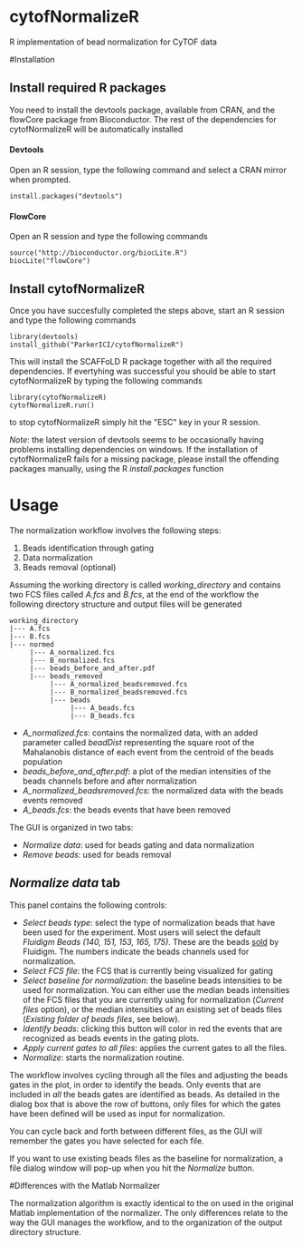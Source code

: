 # cytofNormalizeR
R implementation of bead normalization for CyTOF data


#Installation


## Install required R packages

You need to install the devtools package, available from CRAN, and the flowCore package from Bioconductor. The rest of the dependencies for cytofNormalizeR will be automatically installed

#### Devtools

Open an R session, type the following command and select a CRAN mirror when prompted.

`install.packages("devtools")`

#### FlowCore

Open an R session and type the following commands

```
source("http://bioconductor.org/biocLite.R")
biocLite("flowCore")
```

## Install cytofNormalizeR

Once you have succesfully completed the steps above, start an R session and type the following commands

```
library(devtools)
install_github("ParkerICI/cytofNormalizeR")
```

This will install the SCAFFoLD R package together with all the required dependencies. If evertyhing was successful you should be able to start cytofNormalizeR by typing the following commands

```
library(cytofNormalizeR)
cytofNormalizeR.run()
```
to stop cytofNormalizeR simply hit the "ESC" key in your R session.

*Note*: the latest version of devtools seems to be occasionally having problems installing dependencies on windows. If the installation of cytofNormalizeR fails for a missing package, please install the offending packages manually, using the R *install.packages* function


# Usage


The normalization workflow involves the following steps:

1. Beads identification through gating
2. Data normalization
3. Beads removal (optional)

Assuming the working directory is called *working_directory* and  contains two FCS files called *A.fcs* and *B.fcs*, at the end of the workflow the following directory structure and output files will be generated

```
working_directory
|--- A.fcs
|--- B.fcs
|--- normed
     |--- A_normalized.fcs
     |--- B_normalized.fcs
     |--- beads_before_and_after.pdf
     |--- beads_removed
          |--- A_normalized_beadsremoved.fcs
          |--- B_normalized_beadsremoved.fcs
          |--- beads
               |--- A_beads.fcs
               |--- B_beads.fcs
```

- *A_normalized.fcs*: contains the normalized data, with an added parameter called *beadDist* representing the square root of the Mahalanobis distance of each event from the centroid of the beads population
- *beads_before_and_after.pdf*: a plot of the median intensities of the beads channels before and after normalization
- *A_normalized_beadsremoved.fcs*: the normalized data with the beads events removed
- *A_beads.fcs*: the beads events that have been removed

The GUI is organized in two tabs:
- *Normalize data*: used for beads gating and data normalization 
- *Remove beads*: used for beads removal

## *Normalize data* tab

This panel contains the following controls:

- *Select beads type*: select the type of normalization beads that have been used for the experiment. Most users will select the default *Fluidigm Beads (140, 151, 153, 165, 175)*. These are the beads [sold](https://www.fluidigm.com/reagents/proteomics/201078-eq-four-element-calibration-beads--100ml) by Fluidigm. The numbers indicate the beads channels used for normalization.
- *Select FCS file*: the FCS  that is currently being visualized for gating
- *Select baseline for normalization*: the baseline beads intensities to be used for normalization. You can either use the median beads intensities of the FCS files that you are currently using for normalization (*Current files* option), or the median intensities of an existing set of beads files (*Existing folder of beads files*, see below).
- *Identify beads*: clicking this button will color in red the events that are recognized as beads events in the gating plots.
- *Apply current gates to all files*: applies the current gates to all the files.
- *Normalize*: starts the normalization routine.

The workflow involves cycling through all the files and adjusting the beads gates in the plot, in order to identify the beads. Only events that are included in *all* the beads gates are identified as beads. As detailed in the dialog box that is above the row of buttons, only files for which the gates have been defined will be used as input for normalization.

You can cycle back and forth between different files, as the GUI will remember the gates you have selected for each file.

If you want to use existing beads files as the baseline for normalization, a file dialog window will pop-up when you hit the *Normalize* button.



#Differences with the Matlab Normalizer

The normalization algorithm is exactly identical to the on used in the original Matlab implementation of the normalizer. The only differences relate to the way the GUI manages the workflow, and to the organization of the output directory structure.
